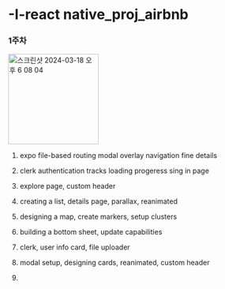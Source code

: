 # -I-react native_proj_airbnb


### 1주차
<img width="183" alt="스크린샷 2024-03-18 오후 6 08 04" src="https://github.com/mimgggg4444/-I--RN_proj_airbnb/assets/66135779/c3b21066-59b3-498b-b946-4a47c29caa40">


1. expo file-based routing
  modal overlay
  navigation
  fine details

2. clerk authentication
   tracks loading progeress
   sing in page

3. explore page, custom header

4. creating a list, details page, parallax, reanimated

5. designing a map, create markers, setup clusters

6. building a bottom sheet, update capabilities

7. clerk, user info card, file uploader

8. modal setup, designing cards, reanimated, custom header

9. 
